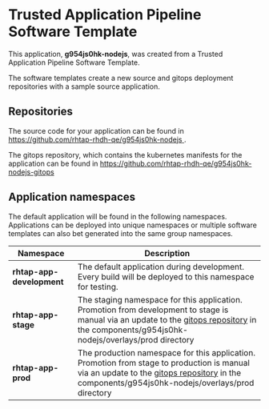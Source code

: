 # Trusted Application Pipeline Software Template

This application, **g954js0hk-nodejs**, was created from a Trusted Application Pipeline Software Template.

The software templates create a new source and gitops deployment repositories with a sample source application. 

## Repositories

The source code for your application can be found in [https://github.com/rhtap-rhdh-qe/g954js0hk-nodejs ](https://github.com/rhtap-rhdh-qe/g954js0hk-nodejs ).
 
The gitops repository, which contains the kubernetes manifests for the application can be found in 
[https://github.com/rhtap-rhdh-qe/g954js0hk-nodejs-gitops ](https://github.com/rhtap-rhdh-qe/g954js0hk-nodejs-gitops ) 

## Application namespaces 

The default application will be found in the following namespaces. Applications can be deployed into unique namespaces or multiple software templates can also bet generated into the same group namespaces.  

|  Namespace   |  Description   |  
| -------- | -------- |   
| **rhtap-app-development** | The default application during development. Every build will be deployed to this namespace for testing. | 
| **rhtap-app-stage** | The staging namespace for this application. Promotion from development to stage is manual via an update to the [gitops repository](https://github.com/rhtap-rhdh-qe/g954js0hk-nodejs-gitops ) in the components/g954js0hk-nodejs/overlays/prod directory |  
| **rhtap-app-prod** | The production namespace for this application. Promotion from stage to production is manual via an update to the [gitops repository](https://github.com/rhtap-rhdh-qe/g954js0hk-nodejs-gitops ) in the components/g954js0hk-nodejs/overlays/prod directory | 